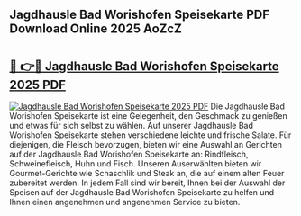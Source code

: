 ## Jagdhausle Bad Worishofen Speisekarte PDF Download Online 2025 AoZcZ

# <h2><a href="http://gcea7rn.nevu.top/?p=Jagdhausle+Bad+Worishofen+Speisekarte">🔗 👉🔴 Jagdhausle Bad Worishofen Speisekarte 2025 PDF</a></h2>

[![Jagdhausle Bad Worishofen Speisekarte 2025 PDF](https://i.imgur.com/dBaPXMq.png)](http://gcea7rn.nevu.top/?p=Jagdhausle+Bad+Worishofen+Speisekarte)
Die Jagdhausle Bad Worishofen Speisekarte ist eine Gelegenheit, den Geschmack zu genießen und etwas für sich selbst zu wählen. Auf unserer Jagdhausle Bad Worishofen Speisekarte stehen verschiedene leichte und frische Salate. Für diejenigen, die Fleisch bevorzugen, bieten wir eine Auswahl an Gerichten auf der Jagdhausle Bad Worishofen Speisekarte an: Rindfleisch, Schweinefleisch, Huhn und Fisch. Unseren Auserwählten bieten wir Gourmet-Gerichte wie Schaschlik und Steak an, die auf einem alten Feuer zubereitet werden. In jedem Fall sind wir bereit, Ihnen bei der Auswahl der Speisen auf der Jagdhausle Bad Worishofen Speisekarte zu helfen und Ihnen einen angenehmen und angenehmen Service zu bieten.
